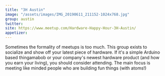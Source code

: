 ```yaml
---
title: "3H Austin"
image: "/assets/images/IMG_20190611_211152-1024x768.jpg"
group: austin
twitter:
site: https://www.meetup.com/Hardware-Happy-Hour-3H-Austin/
appetizer:
---
```

Sometimes the formality of meetups is too much. This group exists to socialize and show off your latest piece of hardware. If it's a simple Arduino based thingamabob or your company's newest hardware product (and how you earn your living), you should consider attending. The main focus is meeting like minded people who are building fun things (with atoms!)
